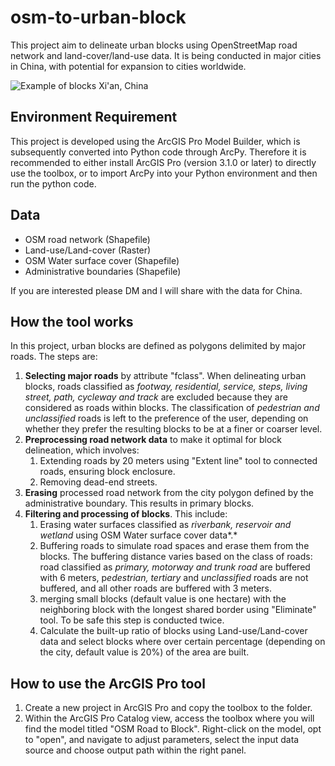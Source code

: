 # osm-to-urban-block

This project aim to delineate urban blocks using OpenStreetMap road network and land-cover/land-use data. It is being conducted in major cities in China, with potential for expansion to cities worldwide.

![Example of blocks Xi'an, China](https://github.com/Muyang-Jiang/osm-to-urban-block/blob/main/pics/blocks-Xi_an.png, "Example of blocks Xi'an, China")

## Environment Requirement

This project is developed using the ArcGIS Pro Model Builder, which is subsequently converted into Python code through ArcPy. Therefore it is recommended to either install ArcGIS Pro (version 3.1.0 or later) to directly use the toolbox, or to import ArcPy into your Python environment and then run the python code.

## Data

- OSM road network (Shapefile)
- Land-use/Land-cover (Raster)
- OSM Water surface cover (Shapefile)
- Administrative boundaries (Shapefile)

If you are interested please DM and I will share with the data for China.

## How the tool works

In this project, urban blocks are defined as polygons delimited by major roads. The steps are:

1. **Selecting major roads** by attribute "fclass". When delineating urban blocks, roads classified as *footway, residential, service, steps, living street, path, cycleway and track* are excluded because they are considered as roads within blocks.  The classification of *pedestrian and unclassified* roads is left to the preference of the user, depending on whether they prefer the resulting blocks to be at a finer or coarser level.
2. **Preprocessing road network data** to make it optimal for block delineation, which involves: 
    1. Extending roads by 20 meters using "Extent line" tool to connected roads, ensuring block enclosure. 
    2. Removing dead-end streets.
3. **Erasing** processed road network from the city polygon defined by the administrative boundary. This results in primary blocks.
4. **Filtering and processing of blocks**. This include:
    1. Erasing water surfaces classified as *riverbank, reservoir and wetland* using OSM Water surface cover data*.*
    2. Buffering roads to simulate road spaces and erase them from the blocks. The buffering distance varies based on the class of roads: road classified as *primary, motorway and trunk road* are buffered with 6 meters, p*edestrian, tertiary* and *unclassified* roads are not buffered, and all other roads are buffered with 3 meters. 
    3. merging small blocks (default value is one hectare) with the neighboring block with the longest shared border using "Eliminate" tool. To be safe this step is conducted twice.
    4. Calculate the built-up ratio of blocks using Land-use/Land-cover data and select blocks where over certain percentage (depending on the city, default value is 20%) of the area are built.


    

## How to use the ArcGIS Pro tool

1. Create a new project in ArcGIS Pro and copy the toolbox to the folder.
2. Within the ArcGIS Pro Catalog view, access the toolbox where you will find the model titled "OSM Road to Block". Right-click on the model, opt to "open", and navigate to adjust parameters, select the input data source and choose output path within the right panel.
